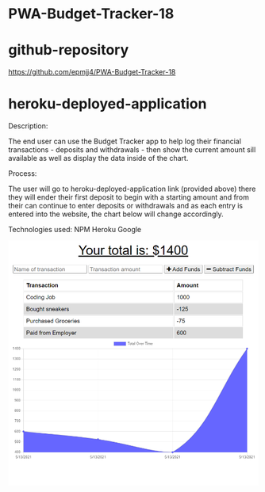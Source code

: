 # PWA-Budget-Tracker-18

# github-repository

https://github.com/epmjj4/PWA-Budget-Tracker-18

# heroku-deployed-application

Description: 

The end user can use the Budget Tracker app to help log their financial transactions - deposits and withdrawals - then show the current amount sill available as well as display the data inside of the chart. 

Process:

The user will go to heroku-deployed-application link (provided above) there they will ender their first deposit to begin with a starting amount and from their can continue to enter deposits or withdrawals and as each entry is entered into the website, the chart below will change accordingly. 

Technologies used:
NPM
Heroku
Google

![BTracker-Screenshot](https://raw.githubusercontent.com/epmjj4/PWA-Budget-Tracker-18/main/assets/Budget-Tracker-Screenshot.png "BT-Screenshot")


